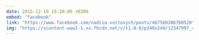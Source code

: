 ```yaml
---
date: 2015-12-19 15:20:09 +0200
embed: "facebook"
link: "https://www.facebook.com/nadiia.voitovych/posts/467560386760520"
img: "https://scontent-waw1-1.xx.fbcdn.net/v/t1.0-0/p240x240/12347997_467560366760522_8692876169971302783_n.jpg?oh=cb3eb420ff680f6b676ab623fb03eb9a&oe=5952497D"
---
```

